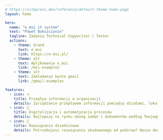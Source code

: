 ```yaml
---
# https://vitepress.dev/reference/default-theme-home-page
layout: home

hero:
  name: "e_msi it system"
  text: "Paweł Bokszczanin"
  tagline: Zadania Technical Copywriter / Tester 
  actions:
    - theme: brand
      text: e_msi
      link: https://e-msi.pl/
    - theme: alt
      text: Aplikowanie e_msi
      link: /msi-examples
    - theme: alt
      text: Zakładanie konta gmail
      link: /gmail-examples

features:
  - icon: 🔥
    title: Przepływ informacji w organizacji
    details: Zarządzanie przepływem informacji pomiędzy działami, lokalizacjami i systemami to jedno z największych wyzwań w organizacjach.
  - icon: 🦾
    title: Digitalizacja i automatyzacja procesów
    details: Najlepszy na rynku obieg zadań i dokumentów według Twojego projektu
  - icon: 💾
    title: Rozwiązania dziedzinowe
    details: Potrzebujesz rozwiązania zbudowanego od podstaw? Nasze doświadczenie jest do Twojej dyspozycji.
---
```



